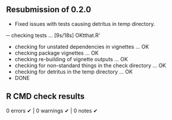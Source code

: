 ## Resubmission of 0.2.0

- Fixed issues with tests causing detritus in temp directory.

─  checking tests ...
    [9s/18s] OKtthat.R’
   * checking for unstated dependencies in vignettes ... OK
   * checking package vignettes ... OK
   * checking re-building of vignette outputs ... OK
   * checking for non-standard things in the check directory ... OK
   * checking for detritus in the temp directory ... OK
   * DONE

## R CMD check results

0 errors ✔ | 0 warnings ✔ | 0 notes ✔
